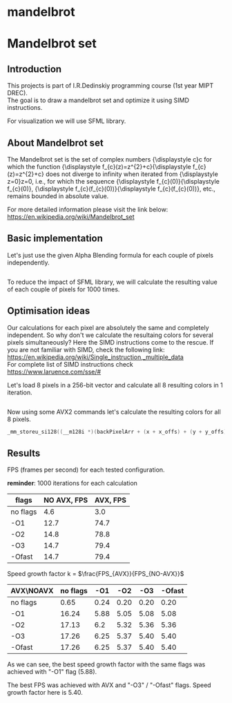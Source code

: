 # mandelbrot
# Mandelbrot set

## Introduction

This projects is part of I.R.Dedinskiy programming course (1st year MIPT DREC). \
The goal is to draw a mandelbrot set and optimize it using SIMD instructions.

For visualization we will use SFML library.

## About Mandelbrot set
The Mandelbrot set is the set of complex numbers {\displaystyle c}c for which the function {\displaystyle f_{c}(z)=z^{2}+c}{\displaystyle f_{c}(z)=z^{2}+c} does not diverge to infinity when iterated from {\displaystyle z=0}z=0, i.e., for which the sequence {\displaystyle f_{c}(0)}{\displaystyle f_{c}(0)}, {\displaystyle f_{c}(f_{c}(0))}{\displaystyle f_{c}(f_{c}(0))}, etc., remains bounded in absolute value.





For more detailed information please visit the link below: \
https://en.wikipedia.org/wiki/Mandelbrot_set

## Basic implementation

Let's just use the given Alpha Blending formula for each couple of pixels independently.

~~~C++

~~~

To reduce the impact of SFML library, we will calculate the resulting value of each couple of pixels for 1000 times.

## Optimisation ideas

Our calculations for each pixel are absolutely the same and completely independent. So why don't we calculate the resultaing colors for several pixels simultaneously?
Here the SIMD instructions come to the rescue. If you are not familiar with SIMD, check the following link: \
https://en.wikipedia.org/wiki/Single_instruction,_multiple_data \
For complete list of SIMD instructions check \
https://www.laruence.com/sse/# 

Let's load 8 pixels in a 256-bit vector and calculate all 8 resulting colors in 1 iteration.
~~~C++
~~~
Now using some AVX2 commands let's calculate the resulting colors for all 8 pixels.

~~~C++
_mm_storeu_si128((__m128i *)(backPixelArr + (x + x_offs) + (y + y_offs) * backWidth), result);
~~~

## Results

FPS (frames per second) for each tested configuration. 

**reminder**: 1000 iterations for each calculation


| flags    | NO AVX, FPS | AVX, FPS |
|----------|-------------|----------|
| no flags | 4.6         | 3.0      |
| -O1      | 12.7        | 74.7     |
| -O2      | 14.8        | 78.8     |
| -O3      | 14.7        | 79.4     |
| -Ofast   | 14.7        | 79.4     |

Speed growth factor k = $\frac{FPS_{AVX}}{FPS_{NO-AVX}}$


| AVX\NOAVX | no flags  | -O1  | -O2  | -O3  | -Ofast |
|-----------|-----------|------|------|------|--------|
| no flags  | 0.65      | 0.24 | 0.20 | 0.20 | 0.20   |
| -O1       | 16.24     | 5.88 | 5.05 | 5.08 | 5.08   |
| -O2       | 17.13     | 6.2  | 5.32 | 5.36 | 5.36   |
| -O3       | 17.26     | 6.25 | 5.37 | 5.40 | 5.40   |
| -Ofast    | 17.26     | 6.25 | 5.37 | 5.40 | 5.40   |


As we can see, the best speed growth factor with the same flags was achieved with "-O1" flag (5.88).

The best FPS was achieved with AVX and "-O3"  /  "-Ofast" flags. Speed growth factor here is 5.40.
